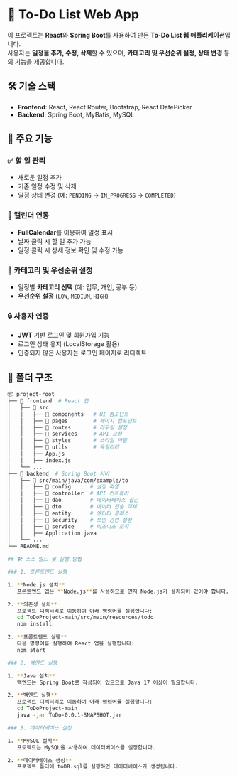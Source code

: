 # 📌 To-Do List Web App

이 프로젝트는 **React**와 **Spring Boot**를 사용하여 만든 **To-Do List 웹 애플리케이션**입니다.  
사용자는 **일정을 추가, 수정, 삭제**할 수 있으며, **카테고리 및 우선순위 설정, 상태 변경** 등의 기능을 제공합니다.

## 🛠 기술 스택

- **Frontend**: React, React Router, Bootstrap, React DatePicker
- **Backend**: Spring Boot, MyBatis, MySQL

## 🚀 주요 기능

### ✅ 할 일 관리
- 새로운 일정 추가
- 기존 일정 수정 및 삭제
- 일정 상태 변경 (예: `PENDING` → `IN_PROGRESS` → `COMPLETED`)

### 📅 캘린더 연동
- **FullCalendar**를 이용하여 일정 표시
- 날짜 클릭 시 할 일 추가 가능
- 일정 클릭 시 상세 정보 확인 및 수정 가능

### 🔖 카테고리 및 우선순위 설정
- 일정별 **카테고리 선택** (예: 업무, 개인, 공부 등)
- **우선순위 설정** (`LOW`, `MEDIUM`, `HIGH`)

### 🔒 사용자 인증
- **JWT** 기반 로그인 및 회원가입 기능
- 로그인 상태 유지 (LocalStorage 활용)
- 인증되지 않은 사용자는 로그인 페이지로 리디렉트

## 📂 폴더 구조

```bash
📦 project-root
├── 📂 frontend  # React 앱
│   ├── 📂 src
│   │   ├── 📂 components   # UI 컴포넌트
│   │   ├── 📂 pages        # 페이지 컴포넌트
│   │   ├── 📂 routes       # 라우팅 설정
│   │   ├── 📂 services     # API 요청
│   │   ├── 📂 styles       # 스타일 파일
│   │   ├── 📂 utils        # 유틸리티
│   │   ├── App.js
│   │   ├── index.js
│   └── ...
├── 📂 backend  # Spring Boot 서버
│   ├── 📂 src/main/java/com/example/to
│   │   ├── 📂 config      # 설정 파일
│   │   ├── 📂 controller  # API 컨트롤러
│   │   ├── 📂 dao         # 데이터베이스 접근
│   │   ├── 📂 dto         # 데이터 전송 객체
│   │   ├── 📂 entity      # 엔터티 클래스
│   │   ├── 📂 security    # 보안 관련 설정
│   │   ├── 📂 service     # 비즈니스 로직
│   │   ├── Application.java
│   └── ...
└── README.md

## 🛠 소스 빌드 및 실행 방법

### 1. 프론트엔드 실행

1. **Node.js 설치**  
   프론트엔드 앱은 **Node.js**를 사용하므로 먼저 Node.js가 설치되어 있어야 합니다.

2. **의존성 설치**  
   프로젝트 디렉터리로 이동하여 아래 명령어를 실행합니다: 
   cd ToDoProject-main/src/main/resources/todo
   npm install

2. **프론트엔드 실행**  
   다음 명령어를 실행하여 React 앱을 실행합니다:
   npm start

### 2. 백엔드 실행

1. **Java 설치**  
   백엔드는 Spring Boot로 작성되어 있으므로 Java 17 이상이 필요합니다. 

2. **백엔드 실행**  
   프로젝트 디렉터리로 이동하여 아래 명령어를 실행합니다: 
   cd ToDoProject-main
   java -jar ToDo-0.0.1-SNAPSHOT.jar

### 3. 데이터베이스 설정

1. **MySQL 설치**  
   프로젝트는 MySQL을 사용하여 데이터베이스를 설정합니다.

2. **데이터베이스 생성**  
   프로젝트 폴더에 toDB.sql를 실행하면 데이터베이스가 생성됩니다.
